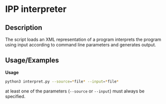 
# IPP interpreter

## Description

The script loads an XML representation of a program interprets the program using input according to command line parameters and generates output.

## Usage/Examples

**Usage**
```bash
python3 interpret.py --source=*file* --input=*file*
```
at least one of the parameters (`--source` or `--input`) must always be specified.
